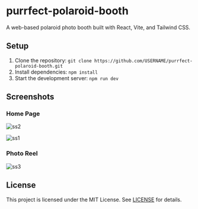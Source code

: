 # purrfect-polaroid-booth

A web-based polaroid photo booth built with React, Vite, and Tailwind CSS.

## Setup

1. Clone the repository: `git clone https://github.com/USERNAME/purrfect-polaroid-booth.git`
2. Install dependencies: `npm install`
3. Start the development server: `npm run dev`

## Screenshots

### Home Page

![ss2](https://github.com/user-attachments/assets/e24af046-a91e-4246-9cfd-21650ea3e3a6)

![ss1](https://github.com/user-attachments/assets/e26e55fe-bb9c-4495-90e7-e23c34d60b74)


### Photo Reel

![ss3](https://github.com/user-attachments/assets/9a268140-5985-4f33-bf1a-507bfa58f7c0)


## License

This project is licensed under the MIT License. See [LICENSE](LICENSE) for details.

